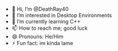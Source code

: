 - 👋 Hi, I’m @DeathRay40
- 👀 I’m interested in Desktop Environments
- 🌱 I’m currently learning C++
- 📫 How to reach me; good luck
- 😄 Pronouns: He/Him
- ⚡ Fun fact: im kinda lame

<!---
DeathRay40/DeathRay40 is a ✨ special ✨ repository because its `README.md` (this file) appears on your GitHub profile.
You can click the Preview link to take a look at your changes.
--->
